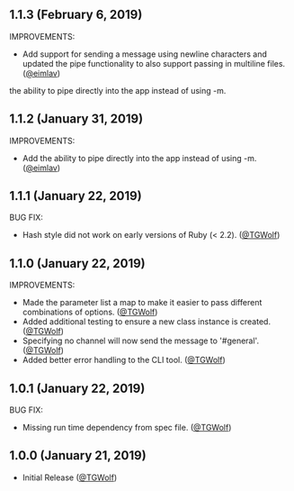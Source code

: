 ## 1.1.3 (February 6, 2019)

IMPROVEMENTS:

* Add support for sending a message using newline characters and updated the pipe functionality to also support passing in multiline files. ([@eimlav][])

the ability to pipe directly into the app instead of using -m. 

## 1.1.2 (January 31, 2019)

IMPROVEMENTS:

* Add the ability to pipe directly into the app instead of using -m. ([@eimlav][])

## 1.1.1 (January 22, 2019)

BUG FIX:

* Hash style did not work on early versions of Ruby (< 2.2). ([@TGWolf][])

## 1.1.0 (January 22, 2019)

IMPROVEMENTS:

* Made the parameter list a map to make it easier to pass different combinations of options. ([@TGWolf][])
* Added additional testing to ensure a new class instance is created. ([@TGWolf][])
* Specifying no channel will now send the message to '#general'. ([@TGWolf][])
* Added better error handling to the CLI tool. ([@TGWolf][])

## 1.0.1 (January 22, 2019)

BUG FIX:

* Missing run time dependency from spec file. ([@TGWolf][])

## 1.0.0 (January 21, 2019)

* Initial Release ([@TGWolf][])

[@TGWolf]: https://github.com/TGWolf
[@eimlav]: https://github.com/eimlav
